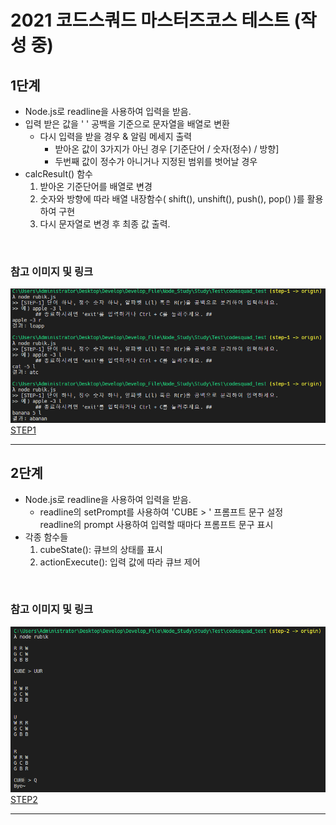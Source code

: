 # 2021 코드스쿼드 마스터즈코스 테스트 (작성 중)

## 1단계
* Node.js로 readline을 사용하여 입력을 받음.
* 입력 받은 값을 ' ' 공백을 기준으로 문자열을 배열로 변환
    * 다시 입력을 받을 경우 & 알림 메세지 출력
        * 받아온 값이 3가지가 아닌 경우 [기준단어 / 숫자(정수) / 방향]
        * 두번째 값이 정수가 아니거나 지정된 범위를 벗어날 경우         
* calcResult() 함수
    1. 받아온 기준단어를 배열로 변경
    2. 숫자와 방향에 따라 배열 내장함수( shift(), unshift(), push(), pop() )를 활용하여 구현
    3. 다시 문자열로 변경 후 최종 값 출력.
<br/>

### 참고 이미지 및 링크
![STEP1](./img/step1.png)
[STEP1](https://github.com/17-sss/codesquad_test/tree/step-1)

<hr/>

## 2단계
* Node.js로 readline을 사용하여 입력을 받음.
    * readline의 setPrompt를 사용하여 'CUBE > ' 프롬프트 문구 설정<br/>
    readline의 prompt 사용하여 입력할 때마다 프롬프트 문구 표시
* 각종 함수들
    1. cubeState(): 큐브의 상태를 표시
    2. actionExecute(): 입력 값에 따라 큐브 제어
<br/>

### 참고 이미지 및 링크
![STEP2](./img/step2.png)
[STEP2](https://github.com/17-sss/codesquad_test/tree/step-2)

<hr/>